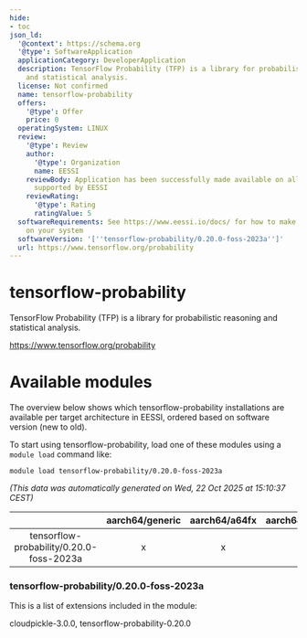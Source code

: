 ```yaml
---
hide:
- toc
json_ld:
  '@context': https://schema.org
  '@type': SoftwareApplication
  applicationCategory: DeveloperApplication
  description: TensorFlow Probability (TFP) is a library for probabilistic reasoning
    and statistical analysis.
  license: Not confirmed
  name: tensorflow-probability
  offers:
    '@type': Offer
    price: 0
  operatingSystem: LINUX
  review:
    '@type': Review
    author:
      '@type': Organization
      name: EESSI
    reviewBody: Application has been successfully made available on all architectures
      supported by EESSI
    reviewRating:
      '@type': Rating
      ratingValue: 5
  softwareRequirements: See https://www.eessi.io/docs/ for how to make EESSI available
    on your system
  softwareVersion: '[''tensorflow-probability/0.20.0-foss-2023a'']'
  url: https://www.tensorflow.org/probability
---
```


tensorflow-probability
======================


TensorFlow Probability (TFP) is a library for probabilistic reasoning and statistical analysis.

https://www.tensorflow.org/probability
# Available modules


The overview below shows which tensorflow-probability installations are available per target architecture in EESSI, ordered based on software version (new to old).

To start using tensorflow-probability, load one of these modules using a `module load` command like:

```shell
module load tensorflow-probability/0.20.0-foss-2023a
```

*(This data was automatically generated on Wed, 22 Oct 2025 at 15:10:37 CEST)*

| |aarch64/generic|aarch64/a64fx|aarch64/neoverse_n1|aarch64/neoverse_v1|aarch64/nvidia/grace|x86_64/generic|x86_64/amd/zen2|x86_64/amd/zen3|x86_64/amd/zen4|x86_64/intel/cascadelake|x86_64/intel/haswell|x86_64/intel/icelake|x86_64/intel/sapphirerapids|x86_64/intel/skylake_avx512|
| :---: | :---: | :---: | :---: | :---: | :---: | :---: | :---: | :---: | :---: | :---: | :---: | :---: | :---: | :---: |
|tensorflow-probability/0.20.0-foss-2023a|x|x|x|x|x|x|x|x|x|x|x|x|x|x|


### tensorflow-probability/0.20.0-foss-2023a

This is a list of extensions included in the module:

cloudpickle-3.0.0, tensorflow-probability-0.20.0